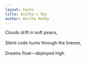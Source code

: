 ```yaml
---
layout: haiku
title: Anitha's Sky
author: Anitha Reddy
---
```


Clouds drift in soft peace,<br>  
Silent code hums through the breeze,<br>  
Dreams float—deployed high.<br>
